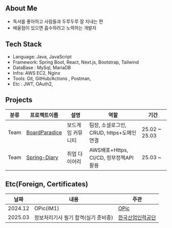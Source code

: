 ## About Me
- 독서를 좋아하고 사람들과 두루두루 잘 지내는 편
- 배울점이 있으면 흡수하려고 노력하는 개발자

## Tech Stack
- Language: Java, JavaScript
- Framework: Spring Boot, React, Next.js, Bootstrap, Tailwind
- DataBase : MySql, MariaDB
- Infra: AWS EC2, Nginx
- Tools: Git, GitHub/Actions , Postman,
- Etc : JWT, OAuth2, 

## Projects

| 분류 | 프로젝트이름 | 설명 | 역할 | 기간 |
|------|------|------|------|------|
| Team | [BoardParadice](https://www.boardparadice.com) | 보드게임 커뮤니티 | 팀장, 소셜로그인, CRUD, https+도메인연결 | 25.02 ~ 25.03 |
| Team | [Spring-Diary](https://www.spring-diary.xyz) | 취업 다이어리 | AWS배포+Https, CI/CD, 정부정책API활용 | 25.03 ~ |

## Etc(Foreign, Certificates)

| 날짜 | 내용 | 주관 |
|------|------|------|
| 2024.12 | OPic(IM1) | [OPic](https://www.opic.or.kr/opics/jsp/view/index.jsp) |
| 2025.03 | 정보처리기사 필기 합격(실기 준비중) | [한국산업인력공단](https://www.q-net.or.kr/man001.do?gSite=Q) | 


